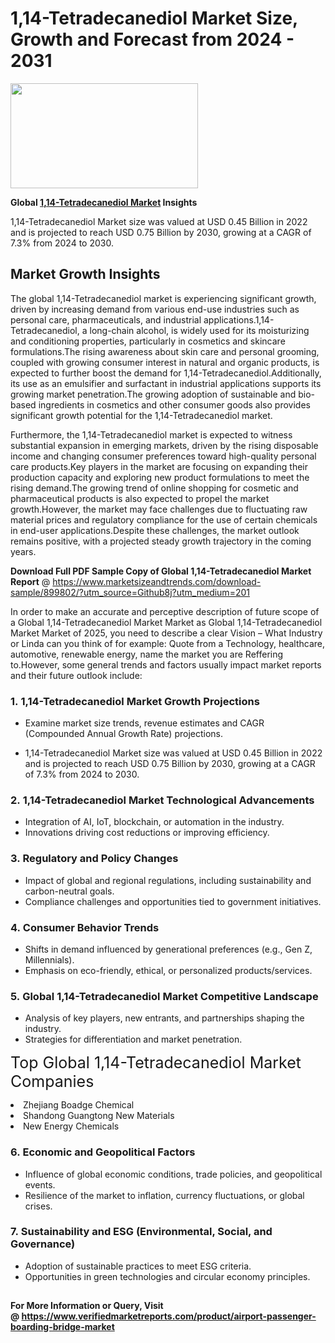 <H1>1,14-Tetradecanediol Market Size, Growth and Forecast from 2024 - 2031</H1><img class="aligncenter size-medium wp-image-584254" src="https://thirdeyenews.in/wp-content/uploads/2024/09/Global-Market-Research-300x168.jpeg" alt="" width="300" height="168" /><p><strong>Global&nbsp;<a href="https://www.marketsizeandtrends.com/download-sample/899802/?utm_source=Github8j?utm_medium=201">1,14-Tetradecanediol Market</a> Insights</strong></p><p>1,14-Tetradecanediol Market size was valued at USD 0.45 Billion in 2022 and is projected to reach USD 0.75 Billion by 2030, growing at a CAGR of 7.3% from 2024 to 2030.</p><p><h2>Market Growth Insights</h2> <p>The global 1,14-Tetradecanediol market is experiencing significant growth, driven by increasing demand from various end-use industries such as personal care, pharmaceuticals, and industrial applications.1,14-Tetradecanediol, a long-chain alcohol, is widely used for its moisturizing and conditioning properties, particularly in cosmetics and skincare formulations.The rising awareness about skin care and personal grooming, coupled with growing consumer interest in natural and organic products, is expected to further boost the demand for 1,14-Tetradecanediol.Additionally, its use as an emulsifier and surfactant in industrial applications supports its growing market penetration.The growing adoption of sustainable and bio-based ingredients in cosmetics and other consumer goods also provides significant growth potential for the 1,14-Tetradecanediol market.</p> <p>Furthermore, the 1,14-Tetradecanediol market is expected to witness substantial expansion in emerging markets, driven by the rising disposable income and changing consumer preferences toward high-quality personal care products.Key players in the market are focusing on expanding their production capacity and exploring new product formulations to meet the rising demand.The growing trend of online shopping for cosmetic and pharmaceutical products is also expected to propel the market growth.However, the market may face challenges due to fluctuating raw material prices and regulatory compliance for the use of certain chemicals in end-user applications.Despite these challenges, the market outlook remains positive, with a projected steady growth trajectory in the coming years.</p> <p><span class=""><strong>Download Full PDF Sample Copy of Global 1,14-Tetradecanediol Market Report</strong> @ <a href="https://www.marketsizeandtrends.com/download-sample/899802/?utm_source=Github8j?utm_medium=201" target="_blank">https://www.marketsizeandtrends.com/download-sample/899802/?utm_source=Github8j?utm_medium=201</a></span></p><p>In order to make an accurate and perceptive description of future scope of a Global&nbsp;1,14-Tetradecanediol Market Market as Global&nbsp;1,14-Tetradecanediol Market Market of 2025, you need to describe a clear Vision &ndash; What Industry or Linda can you think of for example: Quote from a Technology, healthcare, automotive, renewable energy, name the market you are Reffering to.However, some general trends and factors usually impact market reports and their future outlook include:</p><h3>1.&nbsp;<strong>1,14-Tetradecanediol Market Growth Projections</strong></h3><ul><li>Examine market size trends, revenue estimates and CAGR (Compounded Annual Growth Rate) projections.</li><li><p>1,14-Tetradecanediol Market size was valued at USD 0.45 Billion in 2022 and is projected to reach USD 0.75 Billion by 2030, growing at a CAGR of 7.3% from 2024 to 2030.</p></li></ul><h3>2.&nbsp;<strong>1,14-Tetradecanediol Market Technological Advancements</strong></h3><ul><li>Integration of AI, IoT, blockchain, or automation in the industry.</li><li>Innovations driving cost reductions or improving efficiency.</li></ul><h3>3.&nbsp;<strong>Regulatory and Policy Changes</strong></h3><ul><li>Impact of global and regional regulations, including sustainability and carbon-neutral goals.</li><li>Compliance challenges and opportunities tied to government initiatives.</li></ul><h3>4.&nbsp;<strong>Consumer Behavior Trends</strong></h3><ul><li>Shifts in demand influenced by generational preferences (e.g., Gen Z, Millennials).</li><li>Emphasis on eco-friendly, ethical, or personalized products/services.</li></ul><h3>5.&nbsp;<strong>Global 1,14-Tetradecanediol Market Competitive Landscape</strong></h3><ul><li>Analysis of key players, new entrants, and partnerships shaping the industry.</li><li>Strategies for differentiation and market penetration.</li></ul><p data-pm-slice="1 1 []"><span style="color: inherit; font-family: inherit; font-size: 25px;">Top Global 1,14-Tetradecanediol Market Companies</span></p><div class="" data-test-id=""><p><li>Zhejiang Boadge Chemical</li><li> Shandong Guangtong New Materials</li><li> New Energy Chemicals</li></p></div><h3>6.&nbsp;<strong>Economic and Geopolitical Factors</strong></h3><ul><li>Influence of global economic conditions, trade policies, and geopolitical events.</li><li>Resilience of the market to inflation, currency fluctuations, or global crises.</li></ul><h3>7.&nbsp;<strong>Sustainability and ESG (Environmental, Social, and Governance)</strong></h3><ul><li>Adoption of sustainable practices to meet ESG criteria.</li><li>Opportunities in green technologies and circular economy principles.</li></ul><h2><strong style="font-size: 14px;">For More Information or Query, Visit @&nbsp;</strong><a style="background-color: #ffffff; font-size: 14px;" href="https://www.marketsizeandtrends.com/report/114-tetradecanediol-market/" target="_blank">https://www.verifiedmarketreports.com/product/airport-passenger-boarding-bridge-market</a></h2>